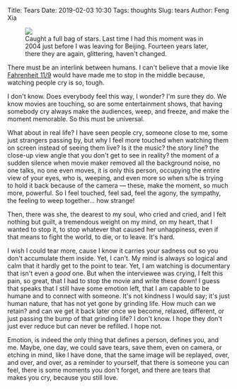 Title: Tears
Date: 2019-02-03 10:30
Tags: thoughts
Slug: tears
Author: Feng Xia

<figure class="col s12">
  <img src="{{SITEURL}}/images/catching%20star.jpg"/>
  <figcaption>Caught a full bag of stars. Last time I had this moment
  was in 2004 just before I was leaving for Beijing. Fourteen years later,
  there they are again, glittering, haven't changed.</figcaption>
</figure>


There must be an interlink between humans. I can't believe that a
movie like [Fahrenheit 11/9][1] would have made me to stop in the
middle because, watching people cry is so, tough.

I don't know. Does everybody feel this way, I wonder? I'm sure they
do. We know movies are touching, so are some entertainment shows, that
having somebody cry always make the audiences, weep, and freeze, and
make the moment memorable. So this must be universal. 

What about in real life? I have seen people cry, someone close to me,
some just strangers passing by, but why I feel more touched when
watching them on screen instead of seeing them live? Is it the music?
the story line? the close-up view angle that you don't get to see in
reality? the moment of a sudden silence when movie maker removed all
the background noise, no one talks, no one even moves, it is only this
person, occupying the entire view of your eyes, who is, weeping, and
even more so when s/he is trying to hold it back because of the
camera &mdash; these, make the moment, so much more, powerful. So I
feel touched, feel sad, feel the agony, the sympathy, the feeling to
weep together... how strange!

Then, there was she, the dearest to my soul, who cried and cried, and
I felt nothing but guilt, a tremendous weight on my mind, on my heart,
that I wanted to stop it, to stop whatever that caused her
unhappiness, even if that means to fight the world, to die, or to
leave. It's hard.

I wish I could tear more, cause I know it carries your sadness out so
you don't accumulate them inside. Yet, I can't. My mind is always so
logical and calm that it hardly get to the point to tear. Yet, I am
watching is documentary that isn't even a _good_ one. But when the
interviewee was crying, I felt this pain, so great, that I had to stop
the movie and write these down! I guess that speaks that I still have
some emotion left, that I am capable to be humane and to connect with
someone. It's not kindness I would say; it's just human nature, that
has not yet gone by grinding life. How much can we retain? and can we
get it back later once we become, relaxed, different, or just passing
the bump of that grinding life? I don't know. I hope they don't just
ever reduce but can never be refilled. I hope not.

Emotion, is indeed the only thing that defines a person, defines you,
and me. Maybe, one day, we could save tears, save them, even on
camera, or etching in mind, like I have done, that the same image will
be replayed, over, and over, and over, as a reminder to yourself, that
there is someone you can feel, there is some moments you don't forget,
and there are tears that makes you cry, because you still love.


[1]: https://en.wikipedia.org/wiki/Fahrenheit_11/9
